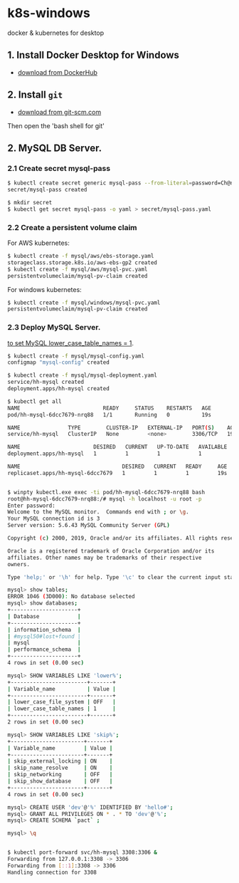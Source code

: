 # k8s-windows
docker & kubernetes for desktop

## 1. Install Docker Desktop for Windows
* [download from DockerHub](https://hub.docker.com/editions/community/docker-ce-desktop-windows/)

## 2. Install `git`
* [download from git-scm.com](https://git-scm.com/downloads)

Then open the 'bash shell for git'

## 2. MySQL DB Server.
### 2.1 Create secret mysql-pass
```bash
$ kubectl create secret generic mysql-pass --from-literal=password=Ch@ng3M3!
secret/mysql-pass created

$ mkdir secret
$ kubectl get secret mysql-pass -o yaml > secret/mysql-pass.yaml
```

### 2.2 Create a persistent volume claim
For AWS kubernetes:
```bash
$ kubectl create -f mysql/aws/ebs-storage.yaml
storageclass.storage.k8s.io/aws-ebs-gp2 created
$ kubectl create -f mysql/aws/mysql-pvc.yaml
persistentvolumeclaim/mysql-pv-claim created
```

For windows kubernetes:
```bash
$ kubectl create -f mysql/windows/mysql-pvc.yaml 
persistentvolumeclaim/mysql-pv-claim created
```

### 2.3 Deploy MySQL Server.
[to set MySQL lower_case_table_names = 1](https://stackoverflow.com/questions/39942571/mysql-lower-case-table-names-1-with-kubernetes-yml-file-mysql-server-start-up).

```bash
$ kubectl create -f mysql/mysql-config.yaml 
configmap "mysql-config" created

$ kubectl create -f mysql/mysql-deployment.yaml
service/hh-mysql created
deployment.apps/hh-mysql created

$ kubectl get all
NAME                          READY     STATUS    RESTARTS   AGE
pod/hh-mysql-6dcc7679-nrq88   1/1       Running   0          19s

NAME               TYPE        CLUSTER-IP   EXTERNAL-IP   PORT(S)    AGE
service/hh-mysql   ClusterIP   None         <none>        3306/TCP   19s

NAME                       DESIRED   CURRENT   UP-TO-DATE   AVAILABLE   AGE
deployment.apps/hh-mysql   1         1         1            1           19s

NAME                                DESIRED   CURRENT   READY     AGE
replicaset.apps/hh-mysql-6dcc7679   1         1         1         19s


$ winpty kubectl.exe exec -ti pod/hh-mysql-6dcc7679-nrq88 bash
root@hh-mysql-6dcc7679-nrq88:/# mysql -h localhost -u root -p
Enter password:
Welcome to the MySQL monitor.  Commands end with ; or \g.
Your MySQL connection id is 3
Server version: 5.6.43 MySQL Community Server (GPL)

Copyright (c) 2000, 2019, Oracle and/or its affiliates. All rights reserved.

Oracle is a registered trademark of Oracle Corporation and/or its
affiliates. Other names may be trademarks of their respective
owners.

Type 'help;' or '\h' for help. Type '\c' to clear the current input statement.

mysql> show tables;
ERROR 1046 (3D000): No database selected
mysql> show databases;
+---------------------+
| Database            |
+---------------------+
| information_schema  |
| #mysql50#lost+found |
| mysql               |
| performance_schema  |
+---------------------+
4 rows in set (0.00 sec)

mysql> SHOW VARIABLES LIKE 'lower%';
+------------------------+-------+
| Variable_name          | Value |
+------------------------+-------+
| lower_case_file_system | OFF   |
| lower_case_table_names | 1     |
+------------------------+-------+
2 rows in set (0.00 sec)

mysql> SHOW VARIABLES LIKE 'skip%';
+-----------------------+-------+
| Variable_name         | Value |
+-----------------------+-------+
| skip_external_locking | ON    |
| skip_name_resolve     | ON    |
| skip_networking       | OFF   |
| skip_show_database    | OFF   |
+-----------------------+-------+
4 rows in set (0.00 sec)

mysql> CREATE USER 'dev'@'%' IDENTIFIED BY 'hello#';
mysql> GRANT ALL PRIVILEGES ON * . * TO 'dev'@'%';
mysql> CREATE SCHEMA `pact` ;

mysql> \q


$ kubectl port-forward svc/hh-mysql 3308:3306 &
Forwarding from 127.0.0.1:3308 -> 3306
Forwarding from [::1]:3308 -> 3306
Handling connection for 3308

```